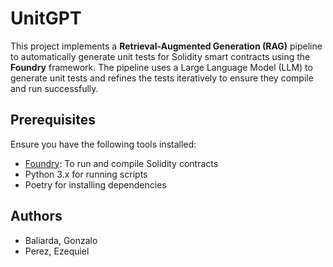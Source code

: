 # UnitGPT

This project implements a **Retrieval-Augmented Generation (RAG)** pipeline to automatically generate unit tests for Solidity smart contracts using the **Foundry** framework. The pipeline uses a Large Language Model (LLM) to generate unit tests and refines the tests iteratively to ensure they compile and run successfully.

## Prerequisites

Ensure you have the following tools installed:

- [Foundry](https://github.com/foundry-rs/foundry): To run and compile Solidity contracts
- Python 3.x for running scripts
- Poetry for installing dependencies

## Authors

- Baliarda, Gonzalo
- Perez, Ezequiel
